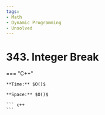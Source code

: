 ```yaml
---
tags:
- Math
- Dynamic Programming
- Unsolved
---
```



# 343. Integer Break

=== "C++"

    **Time:** $O()$

    **Space:** $O()$

    ``` c++
    ```